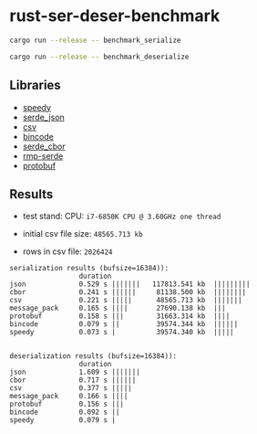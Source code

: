 # rust-ser-deser-benchmark

```bash
cargo run --release -- benchmark_serialize

cargo run --release -- benchmark_deserialize
```

## Libraries

- [speedy](https://crates.io/crates/speedy)
- [serde_json](https://crates.io/crates/serde_json)
- [csv](https://crates.io/crates/csv)
- [bincode](https://crates.io/crates/bincode)
- [serde_cbor](https://crates.io/crates/serde_cbor)
- [rmp-serde](https://crates.io/crates/rmp-serde)
- [protobuf](https://crates.io/crates/protobuf)


## Results

- test stand: CPU: `i7-6850K CPU @ 3.60GHz one thread`

- initial csv file size:  `48565.713 kb`
- rows in csv file: `2026424`

```text
serialization results (bufsize=16384)):
                 duration
json             0.529 s |||||||   117813.541 kb  |||||||||
cbor             0.241 s ||||||     81138.500 kb  |||||||| 
csv              0.221 s |||||      48565.713 kb  |||||||  
message_pack     0.165 s ||||       27690.138 kb  |||   
protobuf         0.158 s |||        31663.314 kb  ||||    
bincode          0.079 s ||         39574.344 kb  ||||||     
speedy           0.073 s |          39574.340 kb  |||||      


deserialization results (bufsize=16384)):
                 duration
json             1.609 s |||||||
cbor             0.717 s |||||| 
csv              0.377 s |||||  
message_pack     0.166 s ||||   
protobuf         0.156 s |||    
bincode          0.092 s ||     
speedy           0.079 s |      
```
